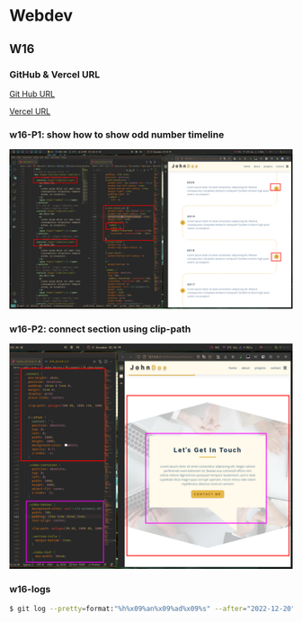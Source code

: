 # Webdev

## W16

### GitHub & Vercel URL

[Git Hub URL](https://github.com/CatsSky/1111-web-demo-410418064)

[Vercel URL](https://1111-web-demo-410418064.vercel.app/demo/w16/index.html)

### w16-P1: show how to show odd number timeline

![p1](w16-1.png)

### w16-P2: connect section using clip-path

![p2](./w16-2.png)


### w16-logs

```sh
$ git log --pretty=format:"%h%x09%an%x09%ad%x09%s" --after="2022-12-20"


```
